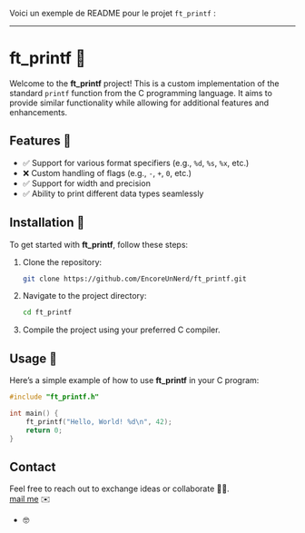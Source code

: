 Voici un exemple de README pour le projet `ft_printf` :

---

# ft_printf 🎉

Welcome to the **ft_printf** project! This is a custom implementation of the standard `printf` function from the C programming language. It aims to provide similar functionality while allowing for additional features and enhancements. 

## Features 🚀

- ✅ Support for various format specifiers (e.g., `%d`, `%s`, `%x`, etc.)
- ❌ Custom handling of flags (e.g., `-`, `+`, `0`, etc.)
- ✅ Support for width and precision
- ✅ Ability to print different data types seamlessly

## Installation 🔧

To get started with **ft_printf**, follow these steps:

1. Clone the repository:
   ```bash
   git clone https://github.com/EncoreUnNerd/ft_printf.git
   ```
2. Navigate to the project directory:
   ```bash
   cd ft_printf
   ```
3. Compile the project using your preferred C compiler.

## Usage 📖

Here’s a simple example of how to use **ft_printf** in your C program:

```c
#include "ft_printf.h"

int main() {
    ft_printf("Hello, World! %d\n", 42);
    return 0;
}
```

## Contact

Feel free to reach out to exchange ideas or collaborate 📩🤝.  
[mail me](mailto:mathys.henin@protonmail.com) ✉️

- 🤓
